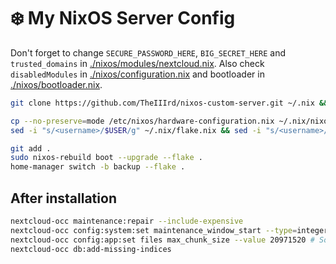 # ❄️ **My NixOS Server Config**

Don't forget to change `SECURE_PASSWORD_HERE`, `BIG_SECRET_HERE` and `trusted_domains` in [./nixos/modules/nextcloud.nix](./nixos/modules/nextcloud.nix). Also check `disabledModules` in [./nixos/configuration.nix](./nixos/configuration.nix) and bootloader in [./nixos/bootloader.nix](./nixos/bootloader.nix).

```bash
git clone https://github.com/TheIIIrd/nixos-custom-server.git ~/.nix && cd ~/.nix
```

```bash
cp --no-preserve=mode /etc/nixos/hardware-configuration.nix ~/.nix/nixos/
sed -i "s/<username>/$USER/g" ~/.nix/flake.nix && sed -i "s/<username>/$USER/g" ~/.nix/nixos/modules/user.nix && sed -i "s/<username>/$USER/g" ~/.nix/home-manager/home.nix
```

```bash
git add .
sudo nixos-rebuild boot --upgrade --flake .
home-manager switch -b backup --flake .
```

## After installation
```bash
nextcloud-occ maintenance:repair --include-expensive
nextcloud-occ config:system:set maintenance_window_start --type=integer --value=1
nextcloud-occ config:app:set files max_chunk_size --value 20971520 # Sometimes it can help
nextcloud-occ db:add-missing-indices
```

